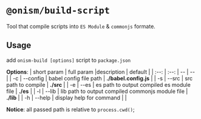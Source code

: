 # `@onism/build-script`

Tool that compile scripts into `ES Module` & `commonjs` formate.

## Usage

add  `onism-build [options]` script to `package.json`

**Options**:
| short param | full param |description | default |
| :--: | :--: | -- | -- |
| -c | --config <type> | babel config file path | **./babel.config.js** |
| -s | --src <type> | src path to compile |  **./src** |
| -e | --es <type> | es path to output compiled es module file | **./es** |
| -l | --lib <type> | lib path to output compiled commonjs module file |  **./lib** |
| -h | --help | display help for command |  |

**Notice**: all passed path is relative to `process.cwd()`;